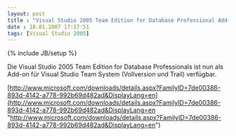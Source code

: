 ```yaml
---
layout: post
title : "Visual Studio 2005 Team Edition for Database Professional Add-on"
date : 18.01.2007 17:17:51
tags: [Visual Studio 2005]
---
```

{% include JB/setup %}

Die Visual Studio 2005 Team Edition for Database Professionals ist nun als Add-on für Visual Studio Team System (Vollversion und Trail) verfügbar.

[http://www.microsoft.com/downloads/details.aspx?FamilyID=7de00386-893d-4142-a778-992b69d482ad&DisplayLang=en](http://www.microsoft.com/downloads/details.aspx?FamilyID=7de00386-893d-4142-a778-992b69d482ad&DisplayLang=en "http://www.microsoft.com/downloads/details.aspx?FamilyID=7de00386-893d-4142-a778-992b69d482ad&DisplayLang=en")

